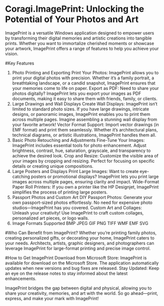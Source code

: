 # Coragi.ImagePrint: Unlocking the Potential of Your Photos and Art
ImagePrint is a versatile Windows application designed to empower users by transforming their digital memories and artistic creations into tangible prints. Whether you want to immortalize cherished moments or showcase your artwork, ImagePrint offers a range of features to help you achieve your vision.

#Key Features
1. Photo Printing and Exporting
Print Your Photos: ImagePrint allows you to print your digital photos with precision. Whether it’s a family portrait, a breathtaking landscape, or a candid snapshot, ImagePrint ensures that your memories come to life on paper.
Export as PDF: Need to share your photos digitally? ImagePrint lets you export your images as PDF documents, making it easy to share them with friends, family, or clients.
2. Large Drawings and Wall Displays
Create Wall Displays: ImagePrint isn’t limited to standard photo sizes. If you have large drawings, intricate designs, or panoramic images, ImagePrint enables you to print them across multiple pages. Imagine assembling a stunning wall display from your favorite artwork!
Vector Format Support: Import vector drawings (in EMF format) and print them seamlessly. Whether it’s architectural plans, technical diagrams, or artistic illustrations, ImagePrint handles them all.
3. Basic Photo Retouching and Adjustments
Fine-Tune Your Images: ImagePrint includes essential tools for photo enhancement. Adjust brightness, contrast, hue, saturation, grayscale, and transparency to achieve the desired look.
Crop and Resize: Customize the visible area of your images by cropping and resizing. Perfect for focusing on specific details or creating unique compositions.
4. Large Posters and Displays
Print Large Images: Want to create eye-catching posters or promotional displays? ImagePrint lets you print large images across multiple pages, ensuring clarity and impact.
Wide-Format Paper Roll Printers: If you own a printer like the HP Designjet, ImagePrint simplifies the process of printing large posters.
5. Passport Photos and Custom Art
DIY Passport Photos: Generate your own passport-sized photos effortlessly. No need for expensive photo studios—ImagePrint has you covered.
Custom Art and Collages: Unleash your creativity! Use ImagePrint to craft custom collages, personalized art pieces, or logo walls.
7. Image Formats Supported
BMP
JPEG
GIF
PNG
TIFF
WMF
EMF
SVG

#Who Can Benefit from ImagePrint?
Whether you’re printing family photos, creating personalized gifts, or decorating your home, ImagePrint caters to your needs.
Architects, artists, graphic designers, and photographers can leverage ImagePrint for large-format printing and precise image control.

#How to Get ImagePrint
Download from Microsoft Store: ImagePrint is available for download on the Microsoft Store. The application automatically updates when new versions and bug fixes are released.
Stay Updated: Keep an eye on the release notes to stay informed about the latest enhancements.

ImagePrint bridges the gap between digital and physical, allowing you to share your creativity, memories, and art with the world. So go ahead—print, express, and make your mark with ImagePrint!
